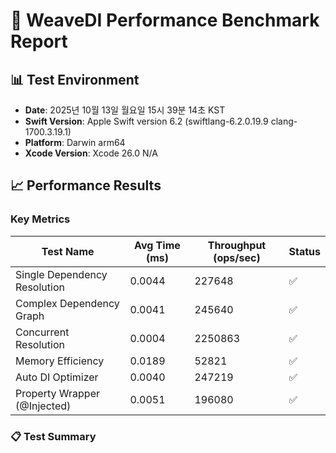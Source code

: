# 🚀 WeaveDI Performance Benchmark Report

## 📊 Test Environment
- **Date**: 2025년 10월 13일 월요일 15시 39분 14초 KST
- **Swift Version**: Apple Swift version 6.2 (swiftlang-6.2.0.19.9 clang-1700.3.19.1)
- **Platform**: Darwin arm64
- **Xcode Version**: Xcode 26.0
N/A

## 📈 Performance Results

### Key Metrics

| Test Name | Avg Time (ms) | Throughput (ops/sec) | Status |
|-----------|---------------|---------------------|--------|
| Single Dependency Resolution | 0.0044 | 227648 | ✅ |
| Complex Dependency Graph | 0.0041 | 245640 | ✅ |
| Concurrent Resolution | 0.0004 | 2250863 | ✅ |
| Memory Efficiency | 0.0189 | 52821 | ✅ |
| Auto DI Optimizer | 0.0040 | 247219 | ✅ |
| Property Wrapper (@Injected) | 0.0051 | 196080 | ✅ |

### 📋 Test Summary

```
